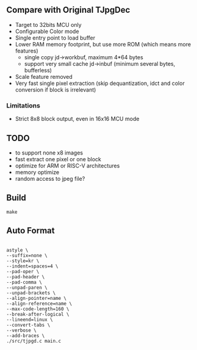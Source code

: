 

## Compare with Original TJpgDec

- Target to 32bits MCU only
- Configurable Color mode
- Single entry point to load buffer
- Lower RAM memory footprint, but use more ROM (which means more features)
    - single copy jd->workbuf, maximum 4*64 bytes
    - support very small cache jd->inbuf (minimum several bytes, bufferless)
- Scale feature removed
- Very fast single pixel extraction (skip dequantization, idct and color conversion if block is irrelevant)

### Limitations

- Strict 8x8 block output, even in 16x16 MCU mode


## TODO

- to support none x8 images
- fast extract one pixel or one block
- optimize for ARM or RISC-V architectures
- memory optimize
- random access to jpeg file?

## Build


```
make
```


## Auto Format

```

astyle \
--suffix=none \
--style=kr \
--indent=spaces=4 \
--pad-oper \
--pad-header \
--pad-comma \
--unpad-paren \
--unpad-brackets \
--align-pointer=name \
--align-reference=name \
--max-code-length=160 \
--break-after-logical \
--lineend=linux \
--convert-tabs \
--verbose \
--add-braces \
./src/tjpgd.c main.c
```
